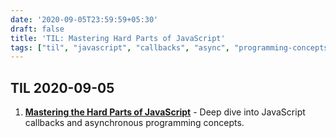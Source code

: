 ```yaml
---
date: '2020-09-05T23:59:59+05:30'
draft: false
title: 'TIL: Mastering Hard Parts of JavaScript'
tags: ["til", "javascript", "callbacks", "async", "programming-concepts"]
---
```


## TIL 2020-09-05

1. **[Mastering the Hard Parts of JavaScript](https://dev.to/ryanameri/mastering-hard-parts-of-javascript-callbacks-i-3aj0)** - Deep dive into JavaScript callbacks and asynchronous programming concepts.